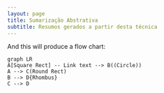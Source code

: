 ```yaml
---
layout: page
title: Sumarização Abstrativa
subtitle: Resumos gerados a partir desta técnica
---
```


And this will produce a flow chart:

```mermaid
graph LR
A[Square Rect] -- Link text --> B((Circle))
A --> C(Round Rect)
B --> D{Rhombus}
C --> D
```
